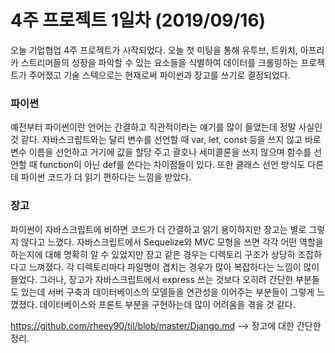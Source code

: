 # 4주 프로젝트 1일차 (2019/09/16)

오늘 기업협업 4주 프로젝트가 시작되었다. 오늘 첫 미팅을 통해 유투브, 트위치, 아프리카 스트리머들의 성장을 파악할 수 있는 요소들을 식별하여 데이터를 크롤링하는 프로젝트가 주어졌고 기술 스텍으로는 현재로써 파이썬과 장고를 쓰기로 결정되었다.



### 파이썬

예전부터 파이썬이란 언어는 간결하고 직관적이라는 얘기를 많이 들었는데 정말 사실인 것 같다. 자바스크립트와는 달리 변수를 선언할 때 var, let, const 등을 쓰지 않고 바로 변수 이름을 선언하고 거기에 값을 할당 주고 괄호나 세미콜론을 쓰지 않으며 함수를 선언할 때 function이 아닌 def를 쓴다는 차이점들이 있다. 또한 클래스 선언 방식도 다른데 파이썬 코드가 더 읽기 편하다는 느낌을 받았다.



### 장고

파이썬이 자바스크립트에 비하면 코드가 더 간결하고 읽기 용이하지만 장고는 별로 그렇지 않다고 느꼈다. 자바스크립트에서 Sequelize와 MVC 모형을 쓰면 각각 어떤 역할을 하는지에 대해 명확히 알 수 있었지만 장고 같은 경우는 디렉토리 구조가 상당히 조잡하다고 느껴졌다. 각 디렉토리마다 파일명이 겹치는 경우가 많아 복잡하다는 느낌이 많이 들었다. 그러나, 장고가 자바스크립트에서 express 쓰는 것보다 오히려 간단한 부분들도 있는데 서버 구축과 데이터베이스의 모델들을 연관성을 이어주는 부분들이 그렇게 느꼈졌다. 데이터베이스와 프론트 부분을 구현하는데 많이 어려움을 겪을 것 같다.

https://github.com/rheey90/til/blob/master/Django.md --> 장고에 대한 간단한 정리.

